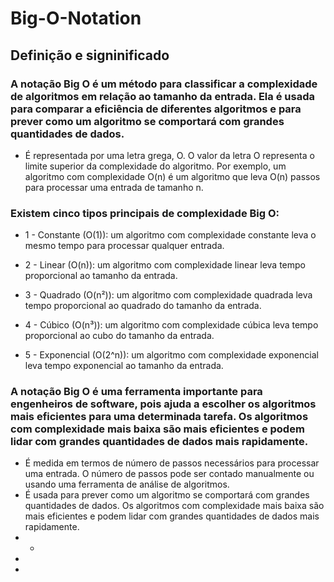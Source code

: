 # Big-O-Notation

## Definição e signinificado
### A notação Big O é um método para classificar a complexidade de algoritmos em relação ao tamanho da entrada. Ela é usada para comparar a eficiência de diferentes algoritmos e para prever como um algoritmo se comportará com grandes quantidades de dados.
- É representada por uma letra grega, O. O valor da letra O representa o limite superior da complexidade do algoritmo. Por exemplo, um algoritmo com complexidade O(n) é um algoritmo que leva O(n) passos para processar uma entrada de tamanho n.

### Existem cinco tipos principais de complexidade Big O:

- 1 - Constante (O(1)): um algoritmo com complexidade constante leva o mesmo tempo para processar qualquer entrada.

- 2 - Linear (O(n)): um algoritmo com complexidade linear leva tempo proporcional ao tamanho da entrada.

- 3 - Quadrado (O(n²)): um algoritmo com complexidade quadrada leva tempo proporcional ao quadrado do tamanho da entrada.

- 4 - Cúbico (O(n³)): um algoritmo com complexidade cúbica leva tempo proporcional ao cubo do tamanho da entrada.

- 5 - Exponencial (O(2^n)): um algoritmo com complexidade exponencial leva tempo exponencial ao tamanho da entrada.

### A notação Big O é uma ferramenta importante para engenheiros de software, pois ajuda a escolher os algoritmos mais eficientes para uma determinada tarefa. Os algoritmos com complexidade mais baixa são mais eficientes e podem lidar com grandes quantidades de dados mais rapidamente.
- É medida em termos de número de passos necessários para processar uma entrada. O número de passos pode ser contado manualmente ou usando uma ferramenta de análise de algoritmos.
- É usada para prever como um algoritmo se comportará com grandes quantidades de dados. Os algoritmos com complexidade mais baixa são mais eficientes e podem lidar com grandes quantidades de dados mais rapidamente.
- -
-
- 


